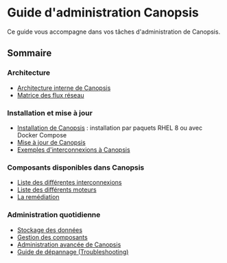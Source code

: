 # Guide d'administration Canopsis

Ce guide vous accompagne dans vos tâches d'administration de Canopsis.

## Sommaire

### Architecture

*  [Architecture interne de Canopsis](architecture-interne/index.md)
*  [Matrice des flux réseau](matrice-des-flux-reseau/index.md)

### Installation et mise à jour

*  [Installation de Canopsis](installation/index.md) : installation par paquets RHEL 8 ou avec Docker Compose
*  [Mise à jour de Canopsis](mise-a-jour/index.md)
*  [Exemples d'interconnexions à Canopsis](exemples-interconnexions/index.md)

### Composants disponibles dans Canopsis

*  [Liste des différentes interconnexions](../interconnexions/index.md)
*  [Liste des différents moteurs](moteurs/index.md)
*  [La remédiation](remediation/index.md)

### Administration quotidienne

*  [Stockage des données](../guide-utilisation/menu-administration/parametres#parametres-de-stockage)
*  [Gestion des composants](gestion-composants/index.md)
*  [Administration avancée de Canopsis](administration-avancee/index.md)
*  [Guide de dépannage (Troubleshooting)](../guide-de-depannage/index.md)

